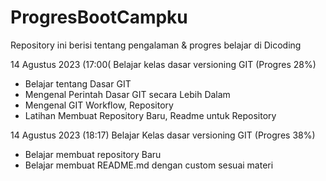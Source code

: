 # ProgresBootCampku
Repository ini berisi tentang pengalaman & progres belajar di Dicoding

14 Agustus 2023 (17:00(
Belajar kelas dasar versioning GIT (Progres 28%)
  * Belajar tentang Dasar GIT
  * Mengenal Perintah Dasar GIT secara Lebih Dalam
  * Mengenal GIT Workflow, Repository
  * Latihan Membuat Repository Baru, Readme untuk Repository

14 Agustus 2023 (18:17)
Belajar Kelas dasar versioning GIT (Progres 38%)
  * Belajar membuat repository Baru
  * Belajar membuat README.md dengan custom sesuai materi
